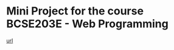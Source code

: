 # Mini Project for the course BCSE203E - Web Programming
[url](https://krishna2226.github.io/blue/)
